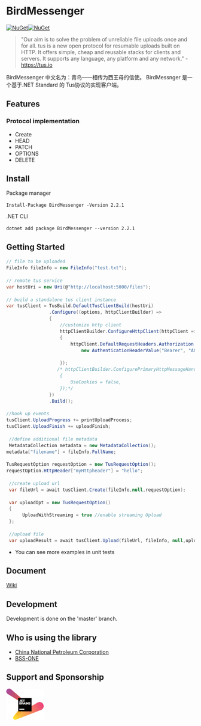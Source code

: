 # BirdMessenger
[![NuGet](https://img.shields.io/nuget/v/BirdMessenger.svg?color=blue&style=popout-square)](https://www.nuget.org/packages/BirdMessenger)[![NuGet](https://img.shields.io/nuget/dt/BirdMessenger.svg)](https://www.nuget.org/packages/BirdMessenger)
>"Our aim is to solve the problem of unreliable file uploads once and for all. tus is a new open protocol for resumable uploads built on HTTP. It offers simple, cheap and reusable stacks for clients and servers. It supports any language, any platform and any network." - https://tus.io

BirdMessenger 中文名为：青鸟——相传为西王母的信使。
BirdMessnger 是一个基于.NET Standard 的 Tus协议的实现客户端。

## Features

### Protocol implementation

* Create
* HEAD
* PATCH
* OPTIONS
* DELETE

## Install

Package manager

``Install-Package BirdMessenger -Version 2.2.1``

.NET CLI

``dotnet add package BirdMessenger --version 2.2.1``

## Getting Started

```C#
// file to be uploaded
FileInfo fileInfo = new FileInfo("test.txt");

// remote tus service
var hostUri = new Uri(@"http://localhost:5000/files");

// build a standalone tus client instance
var tusClient = TusBuild.DefaultTusClientBuild(hostUri)
                .Configure((options, httpClientBuilder) =>
                {
                    //customize http client
                    httpClientBuilder.ConfigureHttpClient(httpClient =>
                    {
                        httpClient.DefaultRequestHeaders.Authorization =
                            new AuthenticationHeaderValue("Bearer", "ACCESS_TOKEN");

                    });
                   /* httpClientBuilder.ConfigurePrimaryHttpMessageHandler(() => new HttpClientHandler()
                    {
                        UseCookies = false,
                    });*/
                })
                .Build();

//hook up events
tusClient.UploadProgress += printUploadProcess;
tusClient.UploadFinish += uploadFinish;

 //define additional file metadata 
 MetadataCollection metadata = new MetadataCollection();
metadata["filename"] = fileInfo.FullName;
            
TusRequestOption requestOption = new TusRequestOption();
requestOption.HttpHeader["myHttpheader"] = "hello";
            
 //create upload url
 var fileUrl = await tusClient.Create(fileInfo,null,requestOption);

 var uploadOpt = new TusRequestOption()
 {
      UploadWithStreaming = true //enable streaming Upload
 };

 //upload file
 var uploadResult = await tusClient.Upload(fileUrl, fileInfo, null,uploadOpt);
```

* You can see more examples in unit tests

## Document

[Wiki](https://github.com/bluetianx/BirdMessenger/wiki)

## Development

Development is done on the 'master' branch. 

## Who is using the library

* [China National Petroleum Corporation](https://www.cnpc.com.cn/cnpc/index.shtml)
* [BSS-ONE](https://www.bss-one.ro)

## Support and Sponsorship

<a href="https://www.jetbrains.com" target="_blank">
    <img src="./docs/img/jetbrains_logo.png" title="JetBrains" width="100" />
</a>
